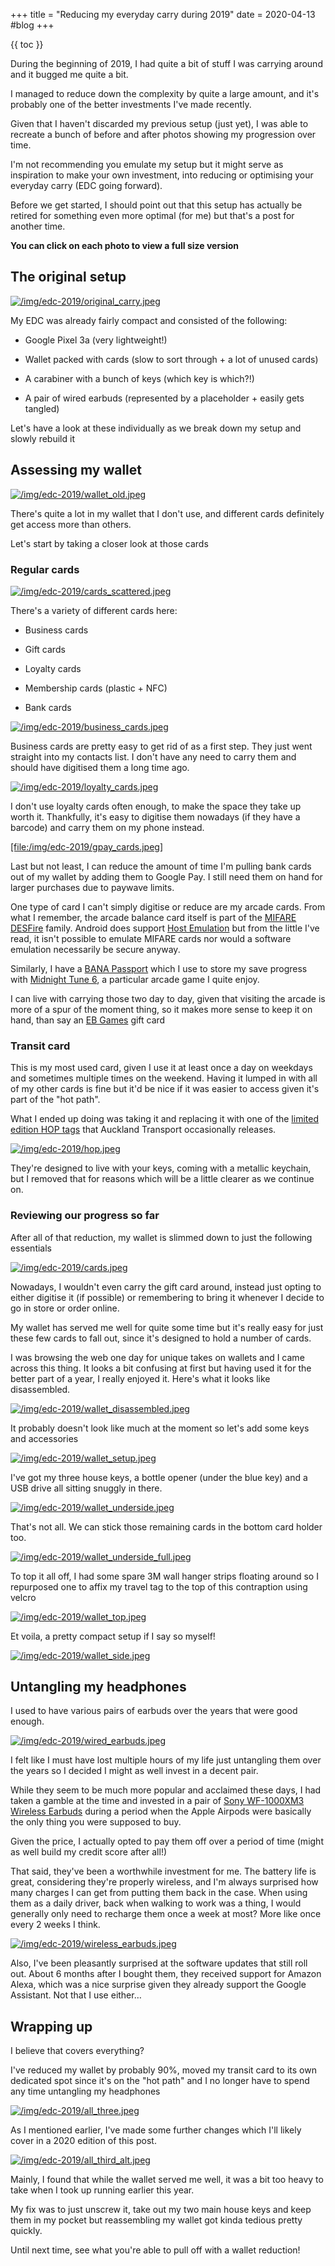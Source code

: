 +++
title = "Reducing my everyday carry during 2019"
date = 2020-04-13
#blog
+++

{{ toc }}

During the beginning of 2019, I had quite a bit of stuff I was carrying around and it bugged me quite a bit.

I managed to reduce down the complexity by quite a large amount, and it's probably one of the better investments I've made recently.

Given that I haven't discarded my previous setup (just yet), I was able to recreate a bunch of before and after photos showing my progression over time.

I'm not recommending you emulate my setup but it might serve as inspiration to make your own investment, into reducing or optimising your everyday carry (EDC going forward).

Before we get started, I should point out that this setup has actually be retired for something even more optimal (for me) but that's a post for another time.

**You can click on each photo to view a full size version**

## The original setup

[![/img/edc-2019/original_carry.jpeg](/img/edc-2019/original_carry.jpeg)](/img/edc-2019/original_carry.jpeg)

My EDC was already fairly compact and consisted of the following:

*   Google Pixel 3a (very lightweight!)
    
*   Wallet packed with cards (slow to sort through + a lot of unused cards)
    
*   A carabiner with a bunch of keys (which key is which?!)
    
*   A pair of wired earbuds (represented by a placeholder + easily gets tangled)
    

Let's have a look at these individually as we break down my setup and slowly rebuild it

## Assessing my wallet

[![/img/edc-2019/wallet_old.jpeg](/img/edc-2019/wallet_old.jpeg)](/img/edc-2019/wallet_old.jpeg)

There's quite a lot in my wallet that I don't use, and different cards definitely get access more than others.

Let's start by taking a closer look at those cards

### Regular cards

[![/img/edc-2019/cards_scattered.jpeg](/img/edc-2019/cards_scattered.jpeg)](/img/edc-2019/cards_scattered.jpeg)

There's a variety of different cards here:

*   Business cards
    
*   Gift cards
    
*   Loyalty cards
    
*   Membership cards (plastic + NFC)
    
*   Bank cards
    

[![/img/edc-2019/business_cards.jpeg](/img/edc-2019/business_cards.jpeg)](/img/edc-2019/business_cards.jpeg)

Business cards are pretty easy to get rid of as a first step. They just went straight into my contacts list. I don't have any need to carry them and should have digitised them a long time ago.

[![/img/edc-2019/loyalty_cards.jpeg](/img/edc-2019/loyalty_cards.jpeg)](/img/edc-2019/loyalty_cards.jpeg)

I don't use loyalty cards often enough, to make the space they take up worth it. Thankfully, it's easy to digitise them nowadays (if they have a barcode) and carry them on my phone instead.

[\[file:/img/edc-2019/gpay\_cards.jpeg](/img/edc-2019/gpay_cards.jpeg)\]

Last but not least, I can reduce the amount of time I'm pulling bank cards out of my wallet by adding them to Google Pay. I still need them on hand for larger purchases due to paywave limits.

One type of card I can't simply digitise or reduce are my arcade cards. From what I remember, the arcade balance card itself is part of the [MIFARE DESFire](https://www.mifare.net/en/products/chip-card-ics/mifare-desfire/) family. Android does support [Host Emulation](https://developer.android.com/guide/topics/connectivity/nfc/hce) but from the little I've read, it isn't possible to emulate MIFARE cards nor would a software emulation necessarily be secure anyway.

Similarly, I have a [BANA Passport](https://www.bandainamcoid.com/banapassport/en/) which I use to store my save progress with [Midnight Tune 6](https://wanganmaxi-official.com/wanganmaxi6/en/special/001.php), a particular arcade game I quite enjoy.

I can live with carrying those two day to day, given that visiting the arcade is more of a spur of the moment thing, so it makes more sense to keep it on hand, than say an [EB Games](https://www.ebgames.co.nz) gift card

### Transit card

This is my most used card, given I use it at least once a day on weekdays and sometimes multiple times on the weekend. Having it lumped in with all of my other cards is fine but it'd be nice if it was easier to access given it's part of the "hot path".

What I ended up doing was taking it and replacing it with one of the [limited edition HOP tags](https://at.govt.nz/bus-train-ferry/at-hop-card/buy-at-hop-card/buy-an-at-hop-key-tag/) that Auckland Transport occasionally releases.

[![/img/edc-2019/hop.jpeg](/img/edc-2019/hop.jpeg)](/img/edc-2019/hop.jpeg)

They're designed to live with your keys, coming with a metallic keychain, but I removed that for reasons which will be a little clearer as we continue on.

### Reviewing our progress so far

After all of that reduction, my wallet is slimmed down to just the following essentials

[![/img/edc-2019/cards.jpeg](/img/edc-2019/cards.jpeg)](/img/edc-2019/cards.jpeg)

Nowadays, I wouldn't even carry the gift card around, instead just opting to either digitise it (if possible) or remembering to bring it whenever I decide to go in store or order online.

My wallet has served me well for quite some time but it's really easy for just these few cards to fall out, since it's designed to hold a number of cards.

I was browsing the web one day for unique takes on wallets and I came across this thing. It looks a bit confusing at first but having used it for the better part of a year, I really enjoyed it. Here's what it looks like disassembled.

[![/img/edc-2019/wallet_disassembled.jpeg](/img/edc-2019/wallet_disassembled.jpeg)](/img/edc-2019/wallet_disassembled.jpeg)

It probably doesn't look like much at the moment so let's add some keys and accessories

[![/img/edc-2019/wallet_setup.jpeg](/img/edc-2019/wallet_setup.jpeg)](/img/edc-2019/wallet_setup.jpeg)

I've got my three house keys, a bottle opener (under the blue key) and a USB drive all sitting snuggly in there.

[![/img/edc-2019/wallet_underside.jpeg](/img/edc-2019/wallet_underside.jpeg)](/img/edc-2019/wallet_underside.jpeg)

That's not all. We can stick those remaining cards in the bottom card holder too.

[![/img/edc-2019/wallet_underside_full.jpeg](/img/edc-2019/wallet_underside_full.jpeg)](/img/edc-2019/wallet_underside_full.jpeg)

To top it all off, I had some spare 3M wall hanger strips floating around so I repurposed one to affix my travel tag to the top of this contraption using velcro

[![/img/edc-2019/wallet_top.jpeg](/img/edc-2019/wallet_top.jpeg)](/img/edc-2019/wallet_top.jpeg)

Et voila, a pretty compact setup if I say so myself!

[![/img/edc-2019/wallet_side.jpeg](/img/edc-2019/wallet_side.jpeg)](/img/edc-2019/wallet_side.jpeg)

## Untangling my headphones

I used to have various pairs of earbuds over the years that were good enough.

[![/img/edc-2019/wired_earbuds.jpeg](/img/edc-2019/wired_earbuds.jpeg)](/img/edc-2019/wired_earbuds.jpeg)

I felt like I must have lost multiple hours of my life just untangling them over the years so I decided I might as well invest in a decent pair.

While they seem to be much more popular and acclaimed these days, I had taken a gamble at the time and invested in a pair of [Sony WF-1000XM3 Wireless Earbuds](https://www.mightyape.co.nz/product/sony-wf-1000xm3-industry-leading-noise-canceling-truly-wireless-earbuds-black/30990778) during a period when the Apple Airpods were basically the only thing you were supposed to buy.

Given the price, I actually opted to pay them off over a period of time (might as well build my credit score after all!)

That said, they've been a worthwhile investment for me. The battery life is great, considering they're properly wireless, and I'm always surprised how many charges I can get from putting them back in the case. When using them as a daily driver, back when walking to work was a thing, I would generally only need to recharge them once a week at most? More like once every 2 weeks I think.

[![/img/edc-2019/wireless_earbuds.jpeg](/img/edc-2019/wireless_earbuds.jpeg)](/img/edc-2019/wireless_earbuds.jpeg)

Also, I've been pleasantly surprised at the software updates that still roll out. About 6 months after I bought them, they received support for Amazon Alexa, which was a nice surprise given they already support the Google Assistant. Not that I use either…

## Wrapping up

I believe that covers everything?

I've reduced my wallet by probably 90%, moved my transit card to its own dedicated spot since it's on the "hot path" and I no longer have to spend any time untangling my headphones

[![/img/edc-2019/all_three.jpeg](/img/edc-2019/all_three.jpeg)](/img/edc-2019/all_three.jpeg)

As I mentioned earlier, I've made some further changes which I'll likely cover in a 2020 edition of this post.

[![/img/edc-2019/all_third_alt.jpeg](/img/edc-2019/all_third_alt.jpeg)](/img/edc-2019/all_third_alt.jpeg)

Mainly, I found that while the wallet served me well, it was a bit too heavy to take when I took up running earlier this year.

My fix was to just unscrew it, take out my two main house keys and keep them in my pocket but reassembling my wallet got kinda tedious pretty quickly.

Until next time, see what you're able to pull off with a wallet reduction!